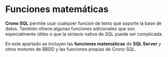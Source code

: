﻿

# Funciones matemáticas

**Crono SQL** permite usar cualquier función de texto que soporte la base de datos. También ofrece algunas funciones adicionales que son especialmente útiles o que la sintaxis nativa de SQL puede ser complicada.


En este apartado se incluyen las **funciones matemáticas** de **SQL Server** y otros motores de BBDD y las funciones propias de Crono SQL.

<section-index />